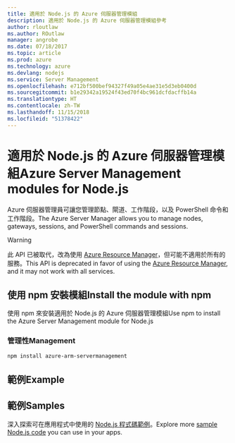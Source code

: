 ```yaml
---
title: 適用於 Node.js 的 Azure 伺服器管理模組
description: 適用於 Node.js 的 Azure 伺服器管理模組參考
author: rloutlaw
ms.author: ROutlaw
manager: angrobe
ms.date: 07/18/2017
ms.topic: article
ms.prod: azure
ms.technology: azure
ms.devlang: nodejs
ms.service: Server Management
ms.openlocfilehash: e712bf500bef94327f49a05e4ae31e5d3eb0400d
ms.sourcegitcommit: b1e29342a19524f43ed70f4bc961dcfdacffb14a
ms.translationtype: HT
ms.contentlocale: zh-TW
ms.lasthandoff: 11/15/2018
ms.locfileid: "51378422"
---
```

# <a name="azure-server-management-modules-for-nodejs"></a><span data-ttu-id="6b4f2-103">適用於 Node.js 的 Azure 伺服器管理模組</span><span class="sxs-lookup"><span data-stu-id="6b4f2-103">Azure Server Management modules for Node.js</span></span>

<span data-ttu-id="6b4f2-104">Azure 伺服器管理員可讓您管理節點、閘道、工作階段，以及 PowerShell 命令和工作階段。</span><span class="sxs-lookup"><span data-stu-id="6b4f2-104">The Azure Server Manager allows you to manage nodes, gateways, sessions, and PowerShell commands and sessions.</span></span>

> [!WARNING]
> <span data-ttu-id="6b4f2-105">此 API 已被取代，改為使用 [Azure Resource Manager](/javascript/api/overview/azure/resources)，但可能不適用於所有的服務。</span><span class="sxs-lookup"><span data-stu-id="6b4f2-105">This API is deprecated in favor of using the [Azure Resource Manager](/javascript/api/overview/azure/resources), and it may not work with all services.</span></span>

## <a name="install-the-module-with-npm"></a><span data-ttu-id="6b4f2-106">使用 npm 安裝模組</span><span class="sxs-lookup"><span data-stu-id="6b4f2-106">Install the module with npm</span></span>

<span data-ttu-id="6b4f2-107">使用 npm 來安裝適用於 Node.js 的 Azure 伺服器管理模組</span><span class="sxs-lookup"><span data-stu-id="6b4f2-107">Use npm to install the Azure Server Management module for Node.js</span></span>

### <a name="management"></a><span data-ttu-id="6b4f2-108">管理性</span><span class="sxs-lookup"><span data-stu-id="6b4f2-108">Management</span></span>

```bash
npm install azure-arm-servermanagement
```

## <a name="example"></a><span data-ttu-id="6b4f2-109">範例</span><span class="sxs-lookup"><span data-stu-id="6b4f2-109">Example</span></span>

## <a name="samples"></a><span data-ttu-id="6b4f2-110">範例</span><span class="sxs-lookup"><span data-stu-id="6b4f2-110">Samples</span></span>

<span data-ttu-id="6b4f2-111">深入探索可在應用程式中使用的 [Node.js 程式碼範例](https://azure.microsoft.com/resources/samples/?platform=nodejs)。</span><span class="sxs-lookup"><span data-stu-id="6b4f2-111">Explore more [sample Node.js code](https://azure.microsoft.com/resources/samples/?platform=nodejs) you can use in your apps.</span></span>